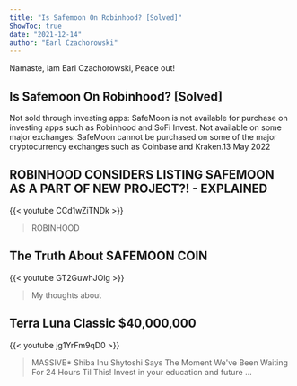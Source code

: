 ```yaml
---
title: "Is Safemoon On Robinhood? [Solved]"
ShowToc: true 
date: "2021-12-14"
author: "Earl Czachorowski" 
---
```


Namaste, iam Earl Czachorowski, Peace out!
## Is Safemoon On Robinhood? [Solved]
Not sold through investing apps: SafeMoon is not available for purchase on investing apps such as Robinhood and SoFi Invest. Not available on some major exchanges: SafeMoon cannot be purchased on some of the major cryptocurrency exchanges such as Coinbase and Kraken.13 May 2022

## ROBINHOOD CONSIDERS LISTING SAFEMOON AS A PART OF NEW PROJECT?! - EXPLAINED
{{< youtube CCd1wZiTNDk >}}
>ROBINHOOD

## The Truth About SAFEMOON COIN
{{< youtube GT2GuwhJOig >}}
>My thoughts about 

## Terra Luna Classic $40,000,000
{{< youtube jg1YrFm9qD0 >}}
>MASSIVE* Shiba Inu Shytoshi Says The Moment We've Been Waiting For 24 Hours Til This! Invest in your education and future ...

